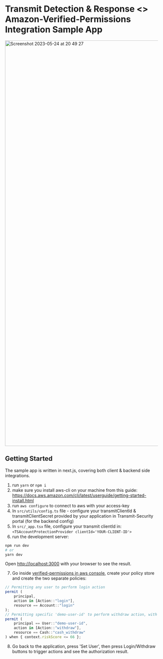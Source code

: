 # Transmit Detection & Response <> Amazon-Verified-Permissions Integration Sample App

<img width="1335" alt="Screenshot 2023-05-24 at 20 49 27" src="https://github.com/TransmitSecurity/drs-avp-sample-app/assets/114135804/81dc8f96-1431-49b3-8629-d37ca6b256a7">

## Getting Started

The sample app is written in next.js, covering both client & backend side integrations.

1) run `yarn` or `npm i`
2) make sure you install aws-cli on your machine from this guide: https://docs.aws.amazon.com/cli/latest/userguide/getting-started-install.html
3) run `aws configure` to connect to aws with your access-key
4) In `src/utils/config.ts` file - configure your transmitClientId & transmitClientSecret provided by your application in Transmit-Security portal (for the backend config)
5) In `src/_app.tsx` file, configure your transmit clientId in: `<TSAccountProtectionProvider clientId='YOUR-CLIENT-ID'>`
6) run the development server:

```bash
npm run dev
# or
yarn dev
```

Open [http://localhost:3000](http://localhost:3000) with your browser to see the result.

7) Go inside [verified-permissions in aws console](https://us-east-1.console.aws.amazon.com/verifiedpermissions/), create your policy store and create the two separate policies:


```javascript
// Permitting any user to perform login action
permit (
    principal,
    action in [Action::"login"],
    resource == Account::"login"
);
// Permitting specific 'demo-user-id' to perform withdraw action, with additional condition on drs riskScore detection result
permit (
    principal == User::"demo-user-id",
    action in [Action::"withdraw"],
    resource == Cash::"cash_withdraw"
) when { context.riskScore <= 66 };
```

8) Go back to the application, press 'Set User', then press Login/Withdraw buttons to trigger actions and see the authorization result.
